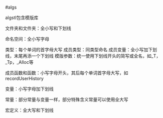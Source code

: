 #algs

algstl包含模版库

文件夹和文件夹：全小写和下划线

命名空间：全小写字母

类型：每个单词的首字母大写
成员类型：同类型命名
成员变量：全小写加下划线，末尾再添一个下划线
模版参数：统一使用下划线开头的简写或全名，如\_T，\_Tp，\_Alloc等

成员函数和函数：小写字母开头，其后每个单词首字母大写，如recordUserHistory

变量：小写字母加下划线

常量：部分常量与变量一样，部分特殊含义常量可以使用全大写

宏定义：全大写和下划线
